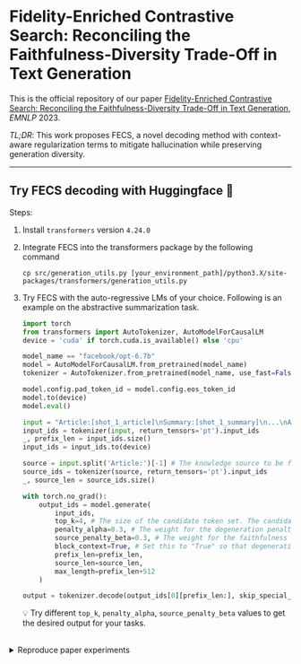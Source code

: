 # Fidelity-Enriched Contrastive Search: Reconciling the Faithfulness-Diversity Trade-Off in Text Generation

This is the official repository of our paper [Fidelity-Enriched Contrastive Search: Reconciling the Faithfulness-Diversity Trade-Off in Text Generation](https://arxiv.org/pdf/2310.14981.pdf), *EMNLP* 2023.

*TL;DR*: This work proposes FECS, a novel decoding method with context-aware regularization terms to mitigate hallucination while preserving generation diversity.

---

## Try FECS decoding with Huggingface 🤗
Steps:
1. Install ```transformers``` version ```4.24.0```
   
2. Integrate FECS into the transformers package by the following command
   
    ```
    cp src/generation_utils.py [your_environment_path]/python3.X/site-packages/transformers/generation_utils.py
    ```
    
3. Try FECS with the auto-regressive LMs of your choice. Following is an example on the abstractive summarization task.
   
    ```python
    import torch
    from transformers import AutoTokenizer, AutoModelForCausalLM
    device = 'cuda' if torch.cuda.is_available() else 'cpu'
    
    model_name == "facebook/opt-6.7b"
    model = AutoModelForCausalLM.from_pretrained(model_name)
    tokenizer = AutoTokenizer.from_pretrained(model_name, use_fast=False)

    model.config.pad_token_id = model.config.eos_token_id
    model.to(device)
    model.eval()
    
    input = "Article:[shot_1_article]\nSummary:[shot_1_summary]\n...\nArticle:[shot_n_article]\nSummay:[shot_n_summary]\nArticle:[test_input_article]"
    input_ids = tokenizer(input, return_tensors='pt').input_ids 
    _, prefix_len = input_ids.size()
    input_ids = input_ids.to(device)

    source = input.split('Article:')[-1] # The knowledge source to be faithful to (e.g., for abstractive summarization, the source is the article to be summarized).
    source_ids = tokenizer(source, return_tensors='pt').input_ids 
    _, source_len = source_ids.size()

    with torch.no_grad():
        output_ids = model.generate(
            input_ids,
            top_k=4, # The size of the candidate token set. The candidate tokens are the top-k probability tokens from the model’s prediction distribution.
            penalty_alpha=0.3, # The weight for the degeneration penalty. A larger alpha promotes candicate tokens which are more diverse.
            source_penalty_beta=0.3, # The weight for the faithfulness reward. A larger beta promotes candidate tokens which are more similar to the source.
            block_context=True, # Set this to "True" so that degeneration penalty is only applied on the generated content, instead of the given input content (i.e., the prefix).
            prefix_len=prefix_len,
            source_len=source_len,
            max_length=prefix_len+512
        )
    
    output = tokenizer.decode(output_ids[0][prefix_len:], skip_special_tokens=True)
    ```
   💡 Try different ```top_k```, ```penalty_alpha```, ```source_penalty_beta``` values to get the desired output for your tasks.
<br>

<details><summary>Reproduce paper experiments</summary>
  
*WIP, refactoring code...*

</details>
